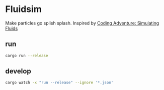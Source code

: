 # Fluidsim

Make particles go splish splash.
Inspired by [Coding Adventure: Simulating Fluids](https://www.youtube.com/watch?v=rSKMYc1CQHE)

## run
```bash
cargo run --release
```

## develop
```bash
cargo watch -x "run --release" --ignore '*.json'
```